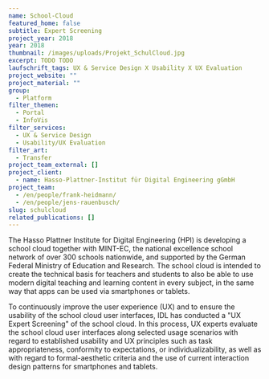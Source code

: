 ```yaml
---
name: School-Cloud
featured_home: false
subtitle: Expert Screening
project_year: 2018
year: 2018
thumbnail: /images/uploads/Projekt_SchulCloud.jpg
excerpt: TODO TODO
laufschrift_tags: UX & Service Design X Usability X UX Evaluation
project_website: ""
project_material: ""
group:
  - Platform
filter_themen:
  - Portal
  - InfoVis
filter_services:
  - UX & Service Design
  - Usability/UX Evaluation
filter_art:
  - Transfer
project_team_external: []
project_client:
  - name: Hasso-Plattner-Institut für Digital Engineering gGmbH
project_team:
  - /en/people/frank-heidmann/
  - /en/people/jens-rauenbusch/
slug: schulcloud
related_publications: []
---
```

The Hasso Plattner Institute for Digital Engineering (HPI) is developing a school cloud together with MINT-EC, the national excellence school network of over 300 schools nationwide, and supported by the German Federal Ministry of Education and Research. The school cloud is intended to create the technical basis for teachers and students to also be able to use modern digital teaching and learning content in every subject, in the same way that apps can be used via smartphones or tablets.

To continuously improve the user experience (UX) and to ensure the usability of the school cloud user interfaces, IDL has conducted a "UX Expert Screening" of the school cloud. In this process, UX experts evaluate the school cloud user interfaces along selected usage scenarios with regard to established usability and UX principles such as task appropriateness, conformity to expectations, or individualizability, as well as with regard to formal-aesthetic criteria and the use of current interaction design patterns for smartphones and tablets.